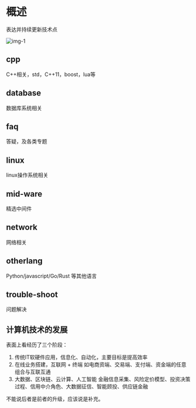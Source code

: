 # 概述
表达并持续更新技术点

![img-1](tech-map.JPG)

## cpp
C++相关，std，C++11，boost，lua等

## database
数据库系统相关

## faq
答疑，及各类专题

## linux 
linux操作系统相关

## mid-ware
精选中间件

## network
网络相关

## otherlang
Python/javascript/Go/Rust 等其他语言

## trouble-shoot
问题解决

## 计算机技术的发展
表面上看经历了三个阶段：
1. 传统IT软硬件应用，信息化、自动化，主要目标是提高效率
2. 在线业务搭建，互联网 + 终端
   如电商资端、交易端、支付端、资金端的任意组合与互联互通
3. 大数据、区块链、云计算、人工智能
   金融信息采集、风险定价模型、投资决策过程、信用中介角色、大数据征信、智能顾投、供应链金融

不能说后者是前者的升级，应该说是补充。